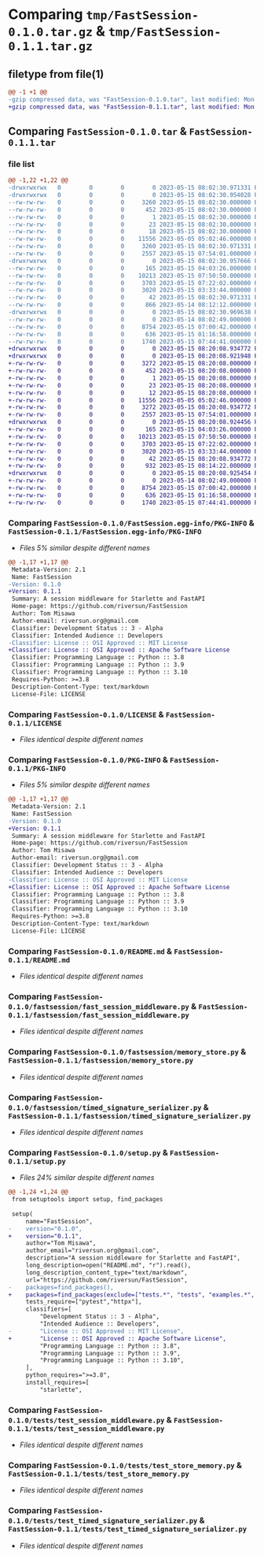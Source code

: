 # Comparing `tmp/FastSession-0.1.0.tar.gz` & `tmp/FastSession-0.1.1.tar.gz`

## filetype from file(1)

```diff
@@ -1 +1 @@
-gzip compressed data, was "FastSession-0.1.0.tar", last modified: Mon May 15 08:02:30 2023, max compression
+gzip compressed data, was "FastSession-0.1.1.tar", last modified: Mon May 15 08:20:08 2023, max compression
```

## Comparing `FastSession-0.1.0.tar` & `FastSession-0.1.1.tar`

### file list

```diff
@@ -1,22 +1,22 @@
-drwxrwxrwx   0        0        0        0 2023-05-15 08:02:30.971331 FastSession-0.1.0/
-drwxrwxrwx   0        0        0        0 2023-05-15 08:02:30.954028 FastSession-0.1.0/FastSession.egg-info/
--rw-rw-rw-   0        0        0     3260 2023-05-15 08:02:30.000000 FastSession-0.1.0/FastSession.egg-info/PKG-INFO
--rw-rw-rw-   0        0        0      452 2023-05-15 08:02:30.000000 FastSession-0.1.0/FastSession.egg-info/SOURCES.txt
--rw-rw-rw-   0        0        0        1 2023-05-15 08:02:30.000000 FastSession-0.1.0/FastSession.egg-info/dependency_links.txt
--rw-rw-rw-   0        0        0       23 2023-05-15 08:02:30.000000 FastSession-0.1.0/FastSession.egg-info/requires.txt
--rw-rw-rw-   0        0        0       18 2023-05-15 08:02:30.000000 FastSession-0.1.0/FastSession.egg-info/top_level.txt
--rw-rw-rw-   0        0        0    11556 2023-05-05 05:02:46.000000 FastSession-0.1.0/LICENSE
--rw-rw-rw-   0        0        0     3260 2023-05-15 08:02:30.971331 FastSession-0.1.0/PKG-INFO
--rw-rw-rw-   0        0        0     2557 2023-05-15 07:54:01.000000 FastSession-0.1.0/README.md
-drwxrwxrwx   0        0        0        0 2023-05-15 08:02:30.957666 FastSession-0.1.0/fastsession/
--rw-rw-rw-   0        0        0      165 2023-05-15 04:03:26.000000 FastSession-0.1.0/fastsession/__init__.py
--rw-rw-rw-   0        0        0    10213 2023-05-15 07:50:50.000000 FastSession-0.1.0/fastsession/fast_session_middleware.py
--rw-rw-rw-   0        0        0     3703 2023-05-15 07:22:02.000000 FastSession-0.1.0/fastsession/memory_store.py
--rw-rw-rw-   0        0        0     3020 2023-05-15 03:33:44.000000 FastSession-0.1.0/fastsession/timed_signature_serializer.py
--rw-rw-rw-   0        0        0       42 2023-05-15 08:02:30.971331 FastSession-0.1.0/setup.cfg
--rw-rw-rw-   0        0        0      866 2023-05-14 08:12:12.000000 FastSession-0.1.0/setup.py
-drwxrwxrwx   0        0        0        0 2023-05-15 08:02:30.969638 FastSession-0.1.0/tests/
--rw-rw-rw-   0        0        0        0 2023-05-14 08:02:49.000000 FastSession-0.1.0/tests/__init__.py
--rw-rw-rw-   0        0        0     8754 2023-05-15 07:00:42.000000 FastSession-0.1.0/tests/test_session_middleware.py
--rw-rw-rw-   0        0        0      636 2023-05-15 01:16:58.000000 FastSession-0.1.0/tests/test_store_memory.py
--rw-rw-rw-   0        0        0     1740 2023-05-15 07:44:41.000000 FastSession-0.1.0/tests/test_timed_signature_serializer.py
+drwxrwxrwx   0        0        0        0 2023-05-15 08:20:08.934772 FastSession-0.1.1/
+drwxrwxrwx   0        0        0        0 2023-05-15 08:20:08.921948 FastSession-0.1.1/FastSession.egg-info/
+-rw-rw-rw-   0        0        0     3272 2023-05-15 08:20:08.000000 FastSession-0.1.1/FastSession.egg-info/PKG-INFO
+-rw-rw-rw-   0        0        0      452 2023-05-15 08:20:08.000000 FastSession-0.1.1/FastSession.egg-info/SOURCES.txt
+-rw-rw-rw-   0        0        0        1 2023-05-15 08:20:08.000000 FastSession-0.1.1/FastSession.egg-info/dependency_links.txt
+-rw-rw-rw-   0        0        0       23 2023-05-15 08:20:08.000000 FastSession-0.1.1/FastSession.egg-info/requires.txt
+-rw-rw-rw-   0        0        0       12 2023-05-15 08:20:08.000000 FastSession-0.1.1/FastSession.egg-info/top_level.txt
+-rw-rw-rw-   0        0        0    11556 2023-05-05 05:02:46.000000 FastSession-0.1.1/LICENSE
+-rw-rw-rw-   0        0        0     3272 2023-05-15 08:20:08.934772 FastSession-0.1.1/PKG-INFO
+-rw-rw-rw-   0        0        0     2557 2023-05-15 07:54:01.000000 FastSession-0.1.1/README.md
+drwxrwxrwx   0        0        0        0 2023-05-15 08:20:08.924456 FastSession-0.1.1/fastsession/
+-rw-rw-rw-   0        0        0      165 2023-05-15 04:03:26.000000 FastSession-0.1.1/fastsession/__init__.py
+-rw-rw-rw-   0        0        0    10213 2023-05-15 07:50:50.000000 FastSession-0.1.1/fastsession/fast_session_middleware.py
+-rw-rw-rw-   0        0        0     3703 2023-05-15 07:22:02.000000 FastSession-0.1.1/fastsession/memory_store.py
+-rw-rw-rw-   0        0        0     3020 2023-05-15 03:33:44.000000 FastSession-0.1.1/fastsession/timed_signature_serializer.py
+-rw-rw-rw-   0        0        0       42 2023-05-15 08:20:08.934772 FastSession-0.1.1/setup.cfg
+-rw-rw-rw-   0        0        0      932 2023-05-15 08:14:22.000000 FastSession-0.1.1/setup.py
+drwxrwxrwx   0        0        0        0 2023-05-15 08:20:08.925454 FastSession-0.1.1/tests/
+-rw-rw-rw-   0        0        0        0 2023-05-14 08:02:49.000000 FastSession-0.1.1/tests/__init__.py
+-rw-rw-rw-   0        0        0     8754 2023-05-15 07:00:42.000000 FastSession-0.1.1/tests/test_session_middleware.py
+-rw-rw-rw-   0        0        0      636 2023-05-15 01:16:58.000000 FastSession-0.1.1/tests/test_store_memory.py
+-rw-rw-rw-   0        0        0     1740 2023-05-15 07:44:41.000000 FastSession-0.1.1/tests/test_timed_signature_serializer.py
```

### Comparing `FastSession-0.1.0/FastSession.egg-info/PKG-INFO` & `FastSession-0.1.1/FastSession.egg-info/PKG-INFO`

 * *Files 5% similar despite different names*

```diff
@@ -1,17 +1,17 @@
 Metadata-Version: 2.1
 Name: FastSession
-Version: 0.1.0
+Version: 0.1.1
 Summary: A session middleware for Starlette and FastAPI
 Home-page: https://github.com/riversun/FastSession
 Author: Tom Misawa
 Author-email: riversun.org@gmail.com
 Classifier: Development Status :: 3 - Alpha
 Classifier: Intended Audience :: Developers
-Classifier: License :: OSI Approved :: MIT License
+Classifier: License :: OSI Approved :: Apache Software License
 Classifier: Programming Language :: Python :: 3.8
 Classifier: Programming Language :: Python :: 3.9
 Classifier: Programming Language :: Python :: 3.10
 Requires-Python: >=3.8
 Description-Content-Type: text/markdown
 License-File: LICENSE
```

### Comparing `FastSession-0.1.0/LICENSE` & `FastSession-0.1.1/LICENSE`

 * *Files identical despite different names*

### Comparing `FastSession-0.1.0/PKG-INFO` & `FastSession-0.1.1/PKG-INFO`

 * *Files 5% similar despite different names*

```diff
@@ -1,17 +1,17 @@
 Metadata-Version: 2.1
 Name: FastSession
-Version: 0.1.0
+Version: 0.1.1
 Summary: A session middleware for Starlette and FastAPI
 Home-page: https://github.com/riversun/FastSession
 Author: Tom Misawa
 Author-email: riversun.org@gmail.com
 Classifier: Development Status :: 3 - Alpha
 Classifier: Intended Audience :: Developers
-Classifier: License :: OSI Approved :: MIT License
+Classifier: License :: OSI Approved :: Apache Software License
 Classifier: Programming Language :: Python :: 3.8
 Classifier: Programming Language :: Python :: 3.9
 Classifier: Programming Language :: Python :: 3.10
 Requires-Python: >=3.8
 Description-Content-Type: text/markdown
 License-File: LICENSE
```

### Comparing `FastSession-0.1.0/README.md` & `FastSession-0.1.1/README.md`

 * *Files identical despite different names*

### Comparing `FastSession-0.1.0/fastsession/fast_session_middleware.py` & `FastSession-0.1.1/fastsession/fast_session_middleware.py`

 * *Files identical despite different names*

### Comparing `FastSession-0.1.0/fastsession/memory_store.py` & `FastSession-0.1.1/fastsession/memory_store.py`

 * *Files identical despite different names*

### Comparing `FastSession-0.1.0/fastsession/timed_signature_serializer.py` & `FastSession-0.1.1/fastsession/timed_signature_serializer.py`

 * *Files identical despite different names*

### Comparing `FastSession-0.1.0/setup.py` & `FastSession-0.1.1/setup.py`

 * *Files 24% similar despite different names*

```diff
@@ -1,24 +1,24 @@
 from setuptools import setup, find_packages
 
 setup(
     name="FastSession",
-    version="0.1.0",
+    version="0.1.1",
     author="Tom Misawa",
     author_email="riversun.org@gmail.com",
     description="A session middleware for Starlette and FastAPI",
     long_description=open("README.md", "r").read(),
     long_description_content_type="text/markdown",
     url="https://github.com/riversun/FastSession",
-    packages=find_packages(),
+    packages=find_packages(exclude=["tests.*", "tests", "examples.*", "examples"]),
     tests_require=["pytest","httpx"],
     classifiers=[
         "Development Status :: 3 - Alpha",
         "Intended Audience :: Developers",
-        "License :: OSI Approved :: MIT License",
+        "License :: OSI Approved :: Apache Software License",
         "Programming Language :: Python :: 3.8",
         "Programming Language :: Python :: 3.9",
         "Programming Language :: Python :: 3.10",
     ],
     python_requires=">=3.8",
     install_requires=[
         "starlette",
```

### Comparing `FastSession-0.1.0/tests/test_session_middleware.py` & `FastSession-0.1.1/tests/test_session_middleware.py`

 * *Files identical despite different names*

### Comparing `FastSession-0.1.0/tests/test_store_memory.py` & `FastSession-0.1.1/tests/test_store_memory.py`

 * *Files identical despite different names*

### Comparing `FastSession-0.1.0/tests/test_timed_signature_serializer.py` & `FastSession-0.1.1/tests/test_timed_signature_serializer.py`

 * *Files identical despite different names*

